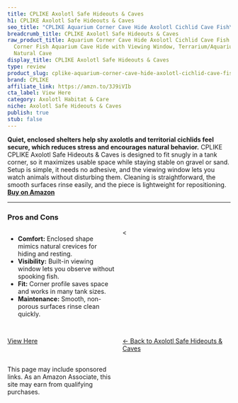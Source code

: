 ```yaml
---
title: CPLIKE Axolotl Safe Hideouts & Caves
h1: CPLIKE Axolotl Safe Hideouts & Caves
seo_title: "CPLIKE Aquarium Corner Cave Hide Axolotl Cichlid Cave Fish\u2026"
breadcrumb_title: CPLIKE Axolotl Safe Hideouts & Caves
raw_product_title: Aquarium Corner Cave Hide Axolotl Cichlid Cave Fish Tank Accessories,
  Corner Fish Aquarium Cave Hide with Viewing Window, Terrarium/Aquarium Underground
  Natural Cave
display_title: CPLIKE Axolotl Safe Hideouts & Caves
type: review
product_slug: cplike-aquarium-corner-cave-hide-axolotl-cichlid-cave-fish-tank-accesso-d8bbdd5f
brand: CPLIKE
affiliate_link: https://amzn.to/3J9iVIb
cta_label: View Here
category: Axolotl Habitat & Care
niche: Axolotl Safe Hideouts & Caves
publish: true
stub: false
---
```


<div id="intro" class="full-width">
  <p><strong>Quiet, enclosed shelters help shy axolotls and territorial cichlids feel secure, which reduces stress and encourages natural behavior.</strong> CPLIKE CPLIKE Axolotl Safe Hideouts & Caves is designed to fit snugly in a tank corner, so it maximizes usable space while staying stable on gravel or sand. Setup is simple, it needs no adhesive, and the viewing window lets you watch animals without disturbing them. Cleaning is straightforward, the smooth surfaces rinse easily, and the piece is lightweight for repositioning. <a href="https://amzn.to/3J9iVIb" rel="nofollow sponsored noopener" target="_blank"><strong>Buy on Amazon</strong></a></p>
</div>

<hr />
<h3 id="pros-cons">Pros and Cons</h3>
<div class="pc-grid" style="display:grid;grid-template-columns:1fr 1fr;gap:16px;">
  <ul>
    <li><strong>Comfort:</strong> Enclosed shape mimics natural crevices for hiding and resting.</li>
    <li><strong>Visibility:</strong> Built-in viewing window lets you observe without spooking fish.</li>
    <li><strong>Fit:</strong> Corner profile saves space and works in many tank sizes.</li>
    <li><strong>Maintenance:</strong> Smooth, non-porous surfaces rinse clean quickly.</li>
  </ul>
  <
<p><a class="btn" href="https://amzn.to/3J9iVIb" target="_blank" rel="nofollow sponsored noopener">View Here</a></p>
<p><a href="/roundups/axolotl-habitat-care/axolotl-safe-hideouts-caves/">← Back to Axolotl Safe Hideouts & Caves</a></p>
<aside class="disclosure">This page may include sponsored links. As an Amazon Associate, this site may earn from qualifying purchases.</aside>
